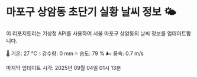 
# 마포구 상암동 초단기 실황 날씨 정보 🌤️

이 리포지토리는 기상청 API를 사용하여 서울 마포구 상암동의 날씨 정보를 업데이트합니다. 

🌡️ 기온: 27 ℃
💧 강수량: 0 mm
💦 습도: 79 %
🌬️ 풍속: 0.7 m/s

마지막 업데이트 시각: 2025년 09월 04일 01시 13분    
